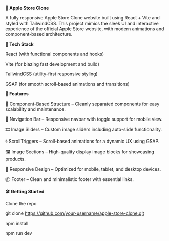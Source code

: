 **📱 Apple Store Clone**

A fully responsive Apple Store Clone website built using React + Vite and styled with TailwindCSS. This project mimics the sleek UI and interactive experience of the official Apple Store website, with modern animations and component-based architecture.

**🚀 Tech Stack**

React (with functional components and hooks)

Vite (for blazing fast development and build)

TailwindCSS (utility-first responsive styling)

GSAP (for smooth scroll-based animations and transitions)

**🧩 Features**

🔗 Component-Based Structure – Cleanly separated components for easy scalability and maintenance.

🧭 Navigation Bar – Responsive navbar with toggle support for mobile view.

🎞️ Image Sliders – Custom image sliders including auto-slide functionality.

🌀 ScrollTriggers – Scroll-based animations for a dynamic UX using GSAP.

🖼️ Image Sections – High-quality display image blocks for showcasing products.

📱 Responsive Design – Optimized for mobile, tablet, and desktop devices.

📦 Footer – Clean and minimalistic footer with essential links.


**🛠️ Getting Started**

Clone the repo

git clone https://github.com/your-username/apple-store-clone.git

npm install

npm run dev
